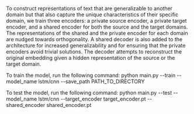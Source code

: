 To construct representations of text that are generalizable to another domain but that also capture the unique characteristics of their specific domain, we train three encoders: a private source encoder, a private target encoder, and a shared encoder for both the source and the target domains. The representations of the shared and the private encoder for each domain are nudged towards orthogonality. A shared decoder is also added to the architecture for increased generalizability and for ensuring that the private encoders avoid trivial solutions. The decoder attempts to reconstruct the original embedding given a hidden representation of the source or the target domain.

To train the model, run the following command:
python main.py --train --model_name lstm/cnn --save_path PATH_TO_DIRECTORY  

To test the model, run the following command:
python main.py --test --model_name lstm/cnn --target_encoder target_encoder.pt --shared_encoder shared_encoder.pt

